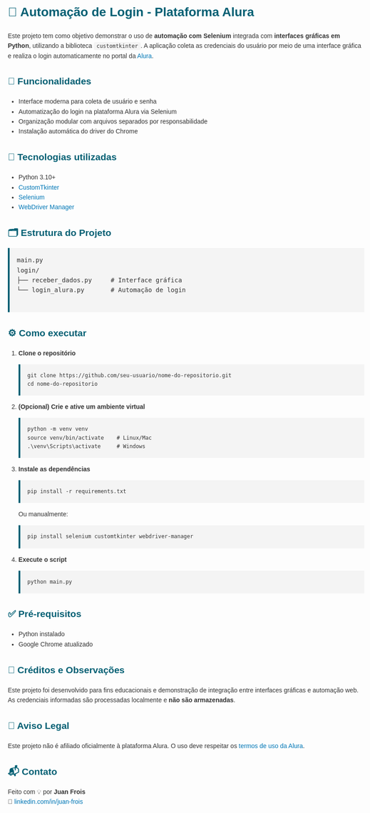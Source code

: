 <!DOCTYPE html>
<html lang="pt-BR">
<head>
  <meta charset="UTF-8">
  <title>Automação de Login - Alura</title>
  <style>
    body {
      font-family: Arial, sans-serif;
      background-color: #fdfdfd;
      color: #333;
      line-height: 1.6;
      padding: 2rem;
      max-width: 800px;
      margin: auto;
    }
    h1, h2 {
      color: #005f73;
    }
    code {
      background-color: #f4f4f4;
      padding: 2px 6px;
      border-radius: 4px;
      font-family: monospace;
    }
    pre {
      background-color: #f4f4f4;
      padding: 1rem;
      overflow-x: auto;
      border-left: 4px solid #005f73;
    }
    a {
      color: #0077b6;
      text-decoration: none;
    }
    a:hover {
      text-decoration: underline;
    }
    ul {
      padding-left: 1.5rem;
    }
  </style>
</head>
<body>

  <h1>🧠 Automação de Login - Plataforma Alura</h1>

  <p>Este projeto tem como objetivo demonstrar o uso de <strong>automação com Selenium</strong> integrada com <strong>interfaces gráficas em Python</strong>, utilizando a biblioteca <code>customtkinter</code>. A aplicação coleta as credenciais do usuário por meio de uma interface gráfica e realiza o login automaticamente no portal da <a href="https://cursos.alura.com.br" target="_blank">Alura</a>.</p>

  <h2>📌 Funcionalidades</h2>
  <ul>
    <li>Interface moderna para coleta de usuário e senha</li>
    <li>Automatização do login na plataforma Alura via Selenium</li>
    <li>Organização modular com arquivos separados por responsabilidade</li>
    <li>Instalação automática do driver do Chrome</li>
  </ul>

  <h2>🚀 Tecnologias utilizadas</h2>
  <ul>
    <li>Python 3.10+</li>
    <li><a href="https://github.com/TomSchimansky/CustomTkinter" target="_blank">CustomTkinter</a></li>
    <li><a href="https://www.selenium.dev/" target="_blank">Selenium</a></li>
    <li><a href="https://pypi.org/project/webdriver-manager/" target="_blank">WebDriver Manager</a></li>
  </ul>

  <h2>🗂 Estrutura do Projeto</h2>
  <pre>
main.py
login/
├── receber_dados.py     # Interface gráfica
└── login_alura.py       # Automação de login
  </pre>

  <h2>⚙️ Como executar</h2>
  <ol>
    <li><strong>Clone o repositório</strong>
      <pre><code>git clone https://github.com/seu-usuario/nome-do-repositorio.git
cd nome-do-repositorio</code></pre>
    </li>
    <li><strong>(Opcional) Crie e ative um ambiente virtual</strong>
      <pre><code>python -m venv venv
source venv/bin/activate    # Linux/Mac
.\venv\Scripts\activate     # Windows</code></pre>
    </li>
    <li><strong>Instale as dependências</strong>
      <pre><code>pip install -r requirements.txt</code></pre>
      Ou manualmente:
      <pre><code>pip install selenium customtkinter webdriver-manager</code></pre>
    </li>
    <li><strong>Execute o script</strong>
      <pre><code>python main.py</code></pre>
    </li>
  </ol>

  <h2>✅ Pré-requisitos</h2>
  <ul>
    <li>Python instalado</li>
    <li>Google Chrome atualizado</li>
  </ul>

  <h2>🧠 Créditos e Observações</h2>
  <p>Este projeto foi desenvolvido para fins educacionais e demonstração de integração entre interfaces gráficas e automação web. As credenciais informadas são processadas localmente e <strong>não são armazenadas</strong>.</p>

  <h2>📌 Aviso Legal</h2>
  <p>Este projeto não é afiliado oficialmente à plataforma Alura. O uso deve respeitar os <a href="https://www.alura.com.br/termos-de-uso" target="_blank">termos de uso da Alura</a>.</p>

  <h2>📬 Contato</h2>
  <p>Feito com 💡 por <strong>Juan Frois</strong><br>
  🔗 <a href="https://www.linkedin.com/in/juan-frois" target="_blank">linkedin.com/in/juan-frois</a></p>

</body>
</html>

